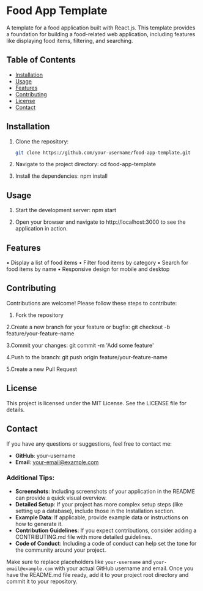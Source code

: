 # Food App Template

A template for a food application built with React.js. This template provides a foundation for building a food-related web application, including features like displaying food items, filtering, and searching.

## Table of Contents

- [Installation](#installation)
- [Usage](#usage)
- [Features](#features)
- [Contributing](#contributing)
- [License](#license)
- [Contact](#contact)

## Installation

1. Clone the repository:
   ```bash
   git clone https://github.com/your-username/food-app-template.git

2. Navigate to the project directory:
    cd food-app-template

3. Install the dependencies:
    npm install

## Usage

1. Start the development server:
    npm start
   
2. Open your browser and navigate to http://localhost:3000 to see the application in action.

## Features

• Display a list of food items
• Filter food items by category
• Search for food items by name
• Responsive design for mobile and desktop

## Contributing

Contributions are welcome! Please follow these steps to contribute:

1. Fork the repository

2.Create a new branch for your feature or bugfix:
    git checkout -b feature/your-feature-name
    
3.Commit your changes:
    git commit -m 'Add some feature'
    
4.Push to the branch:
    git push origin feature/your-feature-name
    
5.Create a new Pull Request

## License

This project is licensed under the MIT License. See the LICENSE file for details.

## Contact
If you have any questions or suggestions, feel free to contact me:

- **GitHub**: your-username
- **Email**: your-email@example.com


### Additional Tips:

- **Screenshots**: Including screenshots of your application in the README can provide a quick visual overview.
- **Detailed Setup**: If your project has more complex setup steps (like setting up a database), include those in the Installation section.
- **Example Data**: If applicable, provide example data or instructions on how to generate it.
- **Contribution Guidelines**: If you expect contributions, consider adding a CONTRIBUTING.md file with more detailed guidelines.
- **Code of Conduct**: Including a code of conduct can help set the tone for the community around your project.

Make sure to replace placeholders like `your-username` and `your-email@example.com` with your actual GitHub username and email. Once you have the README.md file ready, add it to your project root directory and commit it to your repository.
